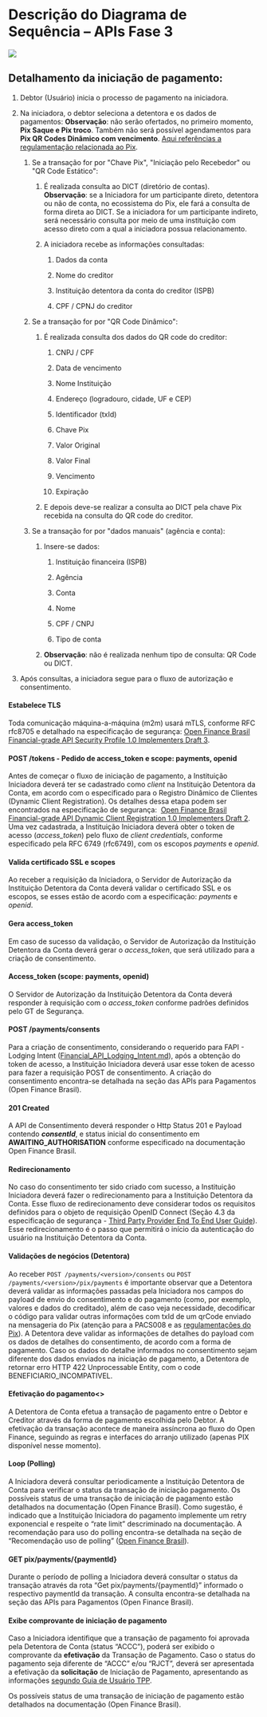 # Descrição do Diagrama de Sequência – APIs Fase 3

![](/images/diagram.jpeg)

## Detalhamento da iniciação de pagamento:

1.  Debtor (Usuário) inicia o processo de pagamento na iniciadora.
    
2.  Na iniciadora, o debtor seleciona a detentora e os dados de pagamentos: **Observação**: não serão ofertados, no primeiro momento, **Pix Saque e Pix troco**. Também não será possível agendamentos para **Pix QR Codes Dinâmico com vencimento**. [Aqui referências a regulamentação relacionada ao Pix](https://www.bcb.gov.br/estabilidadefinanceira/pix?modalAberto=regulamentacao_pix "https://www.bcb.gov.br/estabilidadefinanceira/pix?modalAberto=regulamentacao_pix").
    
    1.  Se a transação for por "Chave Pix", "Iniciação pelo Recebedor" ou "QR Code Estático":
        
        1.  É realizada consulta ao DICT (diretório de contas).  
            **Observação**: se a Iniciadora for um participante direto, detentora ou não de conta, no ecossistema do Pix, ele fará a consulta de forma direta ao DICT. Se a iniciadora for um participante indireto, será necessário consulta por meio de uma instituição com acesso direto com a qual a iniciadora possua relacionamento.
            
        2.  A iniciadora recebe as informações consultadas:
            
            1.  Dados da conta
                
            2.  Nome do creditor
                
            3.  Instituição detentora da conta do creditor (ISPB)
                
            4.  CPF / CPNJ do creditor
                
    2.  Se a transação for por "QR Code Dinâmico":
        
        1.  É realizada consulta dos dados do QR code do creditor:
            
            1.  CNPJ / CPF
                
            2.  Data de vencimento
                
            3.  Nome Instituição
                
            4.  Endereço (logradouro, cidade, UF e CEP)
                
            5.  Identificador (txId)
                
            6.  Chave Pix
                
            7.  Valor Original
                
            8.  Valor Final
                
            9.  Vencimento
                
            10.  Expiração
            
        2. E depois deve-se realizar a consulta ao DICT pela chave Pix recebida na consulta do QR code do creditor.
                
    3.  Se a transação for por "dados manuais" (agência e conta):
        
        1.  Insere-se dados:
            
            1.  Instituição financeira (ISPB)
                
            2.  Agência
                
            3.  Conta
                
            4.  Nome
                
            5.  CPF / CNPJ

            6.  Tipo de conta
                
        2.  **Observação**: não é realizada nenhum tipo de consulta: QR Code ou DICT.
            
3.  Após consultas, a iniciadora segue para o fluxo de autorização e consentimento.

#### Estabelece TLS

Toda comunicação máquina-a-máquina (m2m) usará mTLS, conforme RFC rfc8705 e detalhado na especificação de segurança: [Open Finance Brasil Financial-grade API Security Profile 1.0 Implementers Draft 3](https://openbanking-brasil.github.io/specs-seguranca/open-banking-brasil-financial-api-1_ID3.html "https://openbanking-brasil.github.io/specs-seguranca/open-banking-brasil-financial-api-1_ID3.html").

#### POST /tokens - Pedido de access\_token e scope: payments, openid

Antes de começar o fluxo de iniciação de pagamento, a Instituição Iniciadora deverá ter se cadastrado como _client_ na Instituição Detentora da Conta, em acordo com o especificado para o Registro Dinâmico de Clientes (Dynamic Client Registration). Os detalhes dessa etapa podem ser encontrados na especificação de segurança:  [Open Finance Brasil Financial-grade API Dynamic Client Registration 1.0 Implementers Draft 2](https://openbanking-brasil.github.io/specs-seguranca/open-banking-brasil-dynamic-client-registration-1_ID2.html "https://openbanking-brasil.github.io/specs-seguranca/open-banking-brasil-dynamic-client-registration-1_ID2.html"). Uma vez cadastrada, a Instituição Iniciadora deverá obter o token de acesso (_access\_token_) pelo fluxo de _client credentials_, conforme especificado pela RFC 6749 (rfc6749), com os escopos _payments_ e _openid_.

#### Valida certificado SSL e scopes

Ao receber a requisição da Iniciadora, o Servidor de Autorização da Instituição Detentora da Conta deverá validar o certificado SSL e os escopos, se esses estão de acordo com a especificação: _payments_ e _openid_.

#### Gera access\_token

Em caso de sucesso da validação, o Servidor de Autorização da Instituição Detentora da Conta deverá gerar o _access\_token_, que será utilizado para a criação de consentimento.

#### Access\_token (scope: payments, openid)

O Servidor de Autorização da Instituição Detentora da Conta deverá responder à requisição com o _access\_token_ conforme padrões definidos pelo GT de Segurança.

#### POST /payments/consents

Para a criação de consentimento, considerando o requerido para FAPI - Lodging Intent ([Financial\_API\_Lodging\_Intent.md](https://bitbucket.org/openid/fapi/src/master/Financial_API_Lodging_Intent.md "https://bitbucket.org/openid/fapi/src/master/Financial_API_Lodging_Intent.md")), após a obtenção do token de acesso, a Instituição Iniciadora deverá usar esse token de acesso para fazer a requisição POST de consentimento. A criação do consentimento encontra-se detalhada na seção das APIs para Pagamentos (Open Finance Brasil).

#### 201 Created

A API de Consentimento deverá responder o Http Status 201 e Payload contendo _**consentId**_, e status inicial do consentimento em **AWAITING\_AUTHORISATION** conforme especificado na documentação Open Finance Brasil.

#### Redirecionamento

No caso do consentimento ter sido criado com sucesso, a Instituição Iniciadora deverá fazer o redirecionamento para a Instituição Detentora da Conta. Esse fluxo de redirecionamento deve considerar todos os requisitos definidos para o objeto de requisição OpenID Connect (Seção 4.3 da especificação de segurança - [Third Party Provider End To End User Guide](https://openbanking-brasil.github.io/specs-seguranca/tpp-user-guide.html "https://openbanking-brasil.github.io/specs-seguranca/tpp-user-guide.html")). Esse redirecionamento é o passo que permitirá o início da autenticação do usuário na Instituição Detentora da Conta.

#### Validações de negócios (Detentora)

Ao receber `POST /payments/<version>/consents` ou `POST /payments/<version>/pix/payments` é importante observar que a Detentora deverá validar as informações passadas pela Iniciadora nos campos do payload de envio do consentimento e do pagamento (como, por exemplo, valores e dados do creditado), além de caso veja necessidade, decodificar o código para validar outras informações com txId de um qrCode enviado na mensageria do Pix (atenção para a PACS008 e as [regulamentações do Pix](https://www.bcb.gov.br/estabilidadefinanceira/pix?modalAberto=regulamentacao_pix "https://www.bcb.gov.br/estabilidadefinanceira/pix?modalAberto=regulamentacao_pix")). A Detentora deve validar as informações de detalhes do payload com os dados de detalhes do consentimento, de acordo com a forma de pagamento. Caso os dados do detalhe informados no consentimento sejam diferente dos dados enviados na iniciação de pagamento, a Detentora de retornar erro HTTP 422 Unprocessable Entity, com o code BENEFICIARIO\_INCOMPATIVEL.

#### Efetivação do pagamento<<Async>>

A Detentora de Conta efetua a transação de pagamento entre o Debtor e Creditor através da forma de pagamento escolhida pelo Debtor. A efetivação da transação acontece de maneira assíncrona ao fluxo do Open Finance, seguindo as regras e interfaces do arranjo utilizado (apenas PIX disponível nesse momento).

#### Loop (Polling)

A Iniciadora deverá consultar periodicamente a Instituição Detentora de Conta para verificar o status da transação de iniciação pagamento. Os possíveis status de uma transação de iniciação de pagamento estão detalhados na documentação (Open Finance Brasil). Como sugestão, é indicado que a Instituição Iniciadora do pagamento implemente um retry exponencial e respeite o “rate limit” descriminado na documentação. A recomendação para uso do polling encontra-se detalhada na seção de “Recomendação uso de polling” ([Open Finance Brasil](/wiki/spaces/DraftOF/pages/10223651 "/wiki/spaces/DraftOF/pages/10223651")).

#### GET pix/payments/{paymentId}

Durante o período de polling a Iniciadora deverá consultar o status da transação através da rota “Get pix/payments/{paymentId}” informado o respectivo paymentId da transação. A consulta encontra-se detalhada na seção das APIs para Pagamentos (Open Finance Brasil).

#### Exibe comprovante de iniciação de pagamento

Caso a Iniciadora identifique que a transação de pagamento foi aprovada pela Detentora de Conta (status “ACCC”), poderá ser exibido o comprovante da **efetivação** da Transação de Pagamento. Caso o status do pagamento seja diferente de “ACCC” e/ou “RJCT”, deverá ser apresentada a efetivação da **solicitação** de Iniciação de Pagamento, apresentando as informações [segundo Guia de Usuário TPP](https://openfinancebrasil.atlassian.net/wiki/spaces/DraftOF/pages/7997165/Guia+do+Usu+rio "https://openfinancebrasil.atlassian.net/wiki/spaces/DraftOF/pages/7997165/Guia+do+Usu+rio").

Os possíveis status de uma transação de iniciação de pagamento estão detalhados na documentação (Open Finance Brasil).